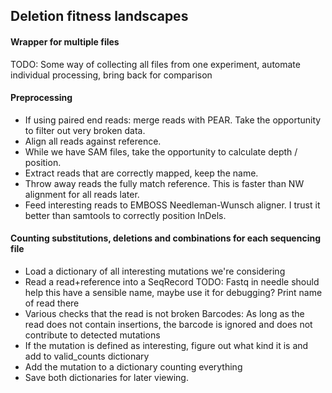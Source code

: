 ## Deletion fitness landscapes

#### Wrapper for multiple files
TODO: Some way of collecting all files from one experiment, automate individual processing, bring back for comparison

#### Preprocessing
- If using paired end reads: merge reads with PEAR. Take the opportunity to filter out very broken data.
- Align all reads against reference.
- While we have SAM files, take the opportunity to calculate depth / position.
- Extract reads that are correctly mapped, keep the name.
- Throw away reads the fully match reference. This is faster than NW alignment for all reads later.
- Feed interesting reads to EMBOSS Needleman-Wunsch aligner. I trust it better than samtools to correctly position InDels.

#### Counting substitutions, deletions and combinations for each sequencing file
- Load a dictionary of all interesting mutations we're considering
- Read a read+reference into a SeqRecord
TODO: Fastq in needle should help this have a sensible name, maybe use it for debugging? Print name of read there
- Various checks that the read is not broken
    Barcodes: As long as the read does not contain insertions, the barcode is ignored and does not contribute to detected mutations
- If the mutation is defined as interesting, figure out what kind it is and add to valid_counts dictionary
- Add the mutation to a dictionary counting everything
- Save both dictionaries for later viewing.
